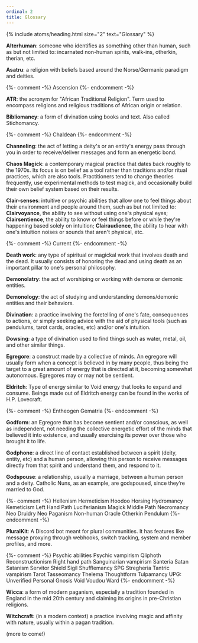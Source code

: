 ```yaml
---
ordinal: 2
title: Glossary
---
```


{% include atoms/heading.html size="2" text="Glossary" %} 

**Alterhuman**: someone who identifies as something other than human, such as but not limited to: incarnated non-human spirits, walk-ins, otherkin, therian, etc.

**Asatru**: a religion with beliefs based around the Norse/Germanic paradigm and deities.

{%- comment -%}
Ascension
{%- endcomment -%}

**ATR**: the acronym for "African Traditional Religion". Term used to encompass religions and religious traditions of African origin or relation.

**Bibliomancy**: a form of divination using books and text. Also called Stichomancy.

{%- comment -%}
Chaldean
{%- endcomment -%}

**Channeling**: the act of letting a deity's or an entity's energy pass through you in order to receive/deliver messages and form an energetic bond.

**Chaos Magick**: a contemporary magical practice that dates back roughly to the 1970s. Its focus is on belief as a tool rather than traditions and/or ritual practices, which are also tools. Practitioners tend to change theories frequently, use experimental methods to test magick, and occasionally build their own belief system based on their results.

**Clair-senses**: intuitive or psychic abilities that allow one to feel things about their environment and people around them, such as but not limited to: **Clairvoyance**, the ability to see without using one's physical eyes; **Clairsentience**, the ability to know or feel things before or while they're happening based solely on intuition; **Clairaudience**, the ability to hear with one's intuition noises or sounds that aren't physical, etc.

{%- comment -%}
Current
{%- endcomment -%}

**Death work**: any type of spiritual or magickal work that involves death and the dead. It usually consists of honoring the dead and using death as an important pillar to one's personal philosophy. 

**Demonolatry**: the act of worshiping or working with demons or demonic entities.

**Demonology**: the act of studying and understanding demons/demonic entities and their behaviors.

**Divination**: a practice involving the foretelling of one's fate, consequences to actions, or simply seeking advice with the aid of physical tools (such as pendulums, tarot cards, oracles, etc) and/or one's intuition.

**Dowsing**: a type of divination used to find things such as water, metal, oil, and other similar things.

**Egregore**: a construct made by a collective of minds. An egregore will usually form when a concept is believed in by many people, thus being the target to a great amount of energy that is directed at it, becoming somewhat autonomous. Egregores may or may not be sentient. 

**Eldritch**: Type of energy similar to Void energy that looks to expand and consume. Beings made out of Eldritch energy can be found in the works of H.P. Lovecraft. 

{%- comment -%}
Entheogen 
Gematria 
{%- endcomment -%}

**Godform**: an Egregore that has become sentient and/or conscious, as well as independent, not needing the collective energetic effort of the minds that believed it into existence, and usually exercising its power over those who brought it to life.

**Godphone**: a direct line of contact established between a spirit (deity, entity, etc) and a human person, allowing this person to receive messages directly from that spirit and understand them, and respond to it.

**Godspouse**: a relationship, usually a marriage, between a human person and a deity. Catholic Nuns, as an example, are godspoused, since they’re married to God.

{%- comment -%}
Hellenism 
Hermeticism
Hoodoo
Horsing
Hydromancy
Kemeticism
Left Hand Path
Luciferianism
Magick
Middle Path
Necromancy
Neo Druidry
Neo Paganism
Non-human
Oracle
Otherkin
Pendulum
{%- endcomment -%}

**PluralKit**: A Discord bot meant for plural communities. It has features like message proxying through webhooks, switch tracking, system and member profiles, and more.

{%- comment -%}
Psychic abilities
Psychic vampirism
Qliphoth
Reconstructionism
Right hand path
Sanguinarian vampirism
Santeria
Satan
Satanism
Servitor
Shield
Sigil
Shufflemancy
SPG
Stregheria
Tantric vampirism
Tarot
Tasseomancy
Thelema
Thoughtform
Tulpamancy
UPG: Unverified Personal Gnosis
Void
Voudou
Ward
{%- endcomment -%}

**Wicca**: a form of modern paganism, especially a tradition founded in England in the mid 20th century and claiming its origins in pre-Christian religions.

**Witchcraft**: (in a modern context) a practice involving magic and affinity with nature, usually within a pagan tradition.

<div class="tc i">(more to come!)</div>
